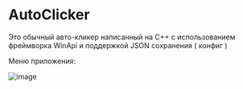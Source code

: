 # AutoClicker
Это обычный авто-кликер написанный на C++ с использованием фреймворка WinApi и поддержкой JSON сохранения ( конфиг )

Меню приложения:

![image](https://github.com/Smeruxa/AutoClicker/assets/57842015/dec948fb-5def-4a77-a913-0e2b2f84169d)
